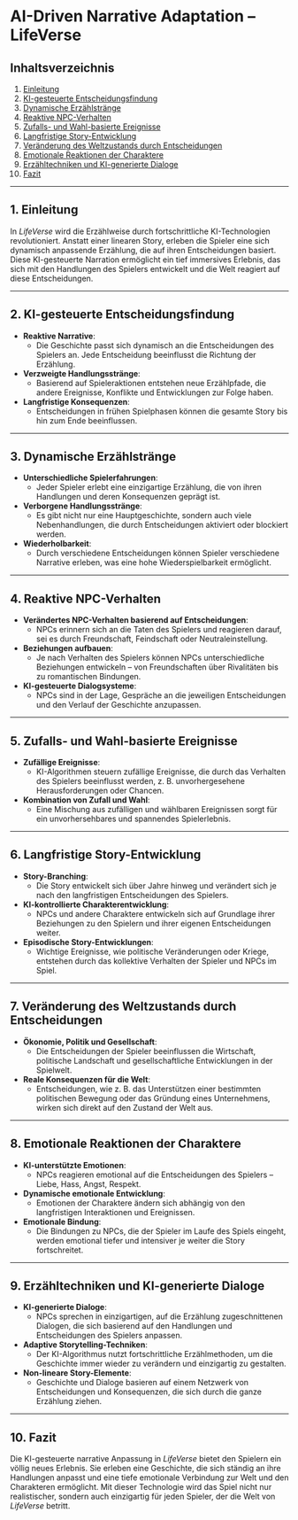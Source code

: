 # AI-Driven Narrative Adaptation – LifeVerse

## Inhaltsverzeichnis
1. [Einleitung](#einleitung)
2. [KI-gesteuerte Entscheidungsfindung](#ki-gesteuerte-entscheidungsfindung)
3. [Dynamische Erzählstränge](#dynamische-erzählstränge)
4. [Reaktive NPC-Verhalten](#reaktive-npc-verhalten)
5. [Zufalls- und Wahl-basierte Ereignisse](#zufalls--und-wahl-basierte-ereignisse)
6. [Langfristige Story-Entwicklung](#langfristige-story-entwicklung)
7. [Veränderung des Weltzustands durch Entscheidungen](#veränderung-des-weltzustands-durch-entscheidungen)
8. [Emotionale Reaktionen der Charaktere](#emotionale-reaktionen-der-charaktere)
9. [Erzähltechniken und KI-generierte Dialoge](#erzähltechniken-und-ki-generierte-dialoge)
10. [Fazit](#fazit)

---

## 1. Einleitung

In *LifeVerse* wird die Erzählweise durch fortschrittliche KI-Technologien revolutioniert. Anstatt einer linearen Story, erleben die Spieler eine sich dynamisch anpassende Erzählung, die auf ihren Entscheidungen basiert. Diese KI-gesteuerte Narration ermöglicht ein tief immersives Erlebnis, das sich mit den Handlungen des Spielers entwickelt und die Welt reagiert auf diese Entscheidungen.

---

## 2. KI-gesteuerte Entscheidungsfindung

- **Reaktive Narrative**:
  - Die Geschichte passt sich dynamisch an die Entscheidungen des Spielers an. Jede Entscheidung beeinflusst die Richtung der Erzählung.
- **Verzweigte Handlungsstränge**:
  - Basierend auf Spieleraktionen entstehen neue Erzählpfade, die andere Ereignisse, Konflikte und Entwicklungen zur Folge haben.
- **Langfristige Konsequenzen**:
  - Entscheidungen in frühen Spielphasen können die gesamte Story bis hin zum Ende beeinflussen.

---

## 3. Dynamische Erzählstränge

- **Unterschiedliche Spielerfahrungen**:
  - Jeder Spieler erlebt eine einzigartige Erzählung, die von ihren Handlungen und deren Konsequenzen geprägt ist.
- **Verborgene Handlungsstränge**:
  - Es gibt nicht nur eine Hauptgeschichte, sondern auch viele Nebenhandlungen, die durch Entscheidungen aktiviert oder blockiert werden.
- **Wiederholbarkeit**:
  - Durch verschiedene Entscheidungen können Spieler verschiedene Narrative erleben, was eine hohe Wiederspielbarkeit ermöglicht.

---

## 4. Reaktive NPC-Verhalten

- **Verändertes NPC-Verhalten basierend auf Entscheidungen**:
  - NPCs erinnern sich an die Taten des Spielers und reagieren darauf, sei es durch Freundschaft, Feindschaft oder Neutraleinstellung.
- **Beziehungen aufbauen**:
  - Je nach Verhalten des Spielers können NPCs unterschiedliche Beziehungen entwickeln – von Freundschaften über Rivalitäten bis zu romantischen Bindungen.
- **KI-gesteuerte Dialogsysteme**:
  - NPCs sind in der Lage, Gespräche an die jeweiligen Entscheidungen und den Verlauf der Geschichte anzupassen.

---

## 5. Zufalls- und Wahl-basierte Ereignisse

- **Zufällige Ereignisse**:
  - KI-Algorithmen steuern zufällige Ereignisse, die durch das Verhalten des Spielers beeinflusst werden, z. B. unvorhergesehene Herausforderungen oder Chancen.
- **Kombination von Zufall und Wahl**:
  - Eine Mischung aus zufälligen und wählbaren Ereignissen sorgt für ein unvorhersehbares und spannendes Spielerlebnis.

---

## 6. Langfristige Story-Entwicklung

- **Story-Branching**:
  - Die Story entwickelt sich über Jahre hinweg und verändert sich je nach den langfristigen Entscheidungen des Spielers.
- **KI-kontrollierte Charakterentwicklung**:
  - NPCs und andere Charaktere entwickeln sich auf Grundlage ihrer Beziehungen zu den Spielern und ihrer eigenen Entscheidungen weiter.
- **Episodische Story-Entwicklungen**:
  - Wichtige Ereignisse, wie politische Veränderungen oder Kriege, entstehen durch das kollektive Verhalten der Spieler und NPCs im Spiel.

---

## 7. Veränderung des Weltzustands durch Entscheidungen

- **Ökonomie, Politik und Gesellschaft**:
  - Die Entscheidungen der Spieler beeinflussen die Wirtschaft, politische Landschaft und gesellschaftliche Entwicklungen in der Spielwelt.
- **Reale Konsequenzen für die Welt**:
  - Entscheidungen, wie z. B. das Unterstützen einer bestimmten politischen Bewegung oder das Gründung eines Unternehmens, wirken sich direkt auf den Zustand der Welt aus.

---

## 8. Emotionale Reaktionen der Charaktere

- **KI-unterstützte Emotionen**:
  - NPCs reagieren emotional auf die Entscheidungen des Spielers – Liebe, Hass, Angst, Respekt.
- **Dynamische emotionale Entwicklung**:
  - Emotionen der Charaktere ändern sich abhängig von den langfristigen Interaktionen und Ereignissen.
- **Emotionale Bindung**:
  - Die Bindungen zu NPCs, die der Spieler im Laufe des Spiels eingeht, werden emotional tiefer und intensiver je weiter die Story fortschreitet.

---

## 9. Erzähltechniken und KI-generierte Dialoge

- **KI-generierte Dialoge**:
  - NPCs sprechen in einzigartigen, auf die Erzählung zugeschnittenen Dialogen, die sich basierend auf den Handlungen und Entscheidungen des Spielers anpassen.
- **Adaptive Storytelling-Techniken**:
  - Der KI-Algorithmus nutzt fortschrittliche Erzählmethoden, um die Geschichte immer wieder zu verändern und einzigartig zu gestalten.
- **Non-lineare Story-Elemente**:
  - Geschichte und Dialoge basieren auf einem Netzwerk von Entscheidungen und Konsequenzen, die sich durch die ganze Erzählung ziehen.

---

## 10. Fazit

Die KI-gesteuerte narrative Anpassung in *LifeVerse* bietet den Spielern ein völlig neues Erlebnis. Sie erleben eine Geschichte, die sich ständig an ihre Handlungen anpasst und eine tiefe emotionale Verbindung zur Welt und den Charakteren ermöglicht. Mit dieser Technologie wird das Spiel nicht nur realistischer, sondern auch einzigartig für jeden Spieler, der die Welt von *LifeVerse* betritt.